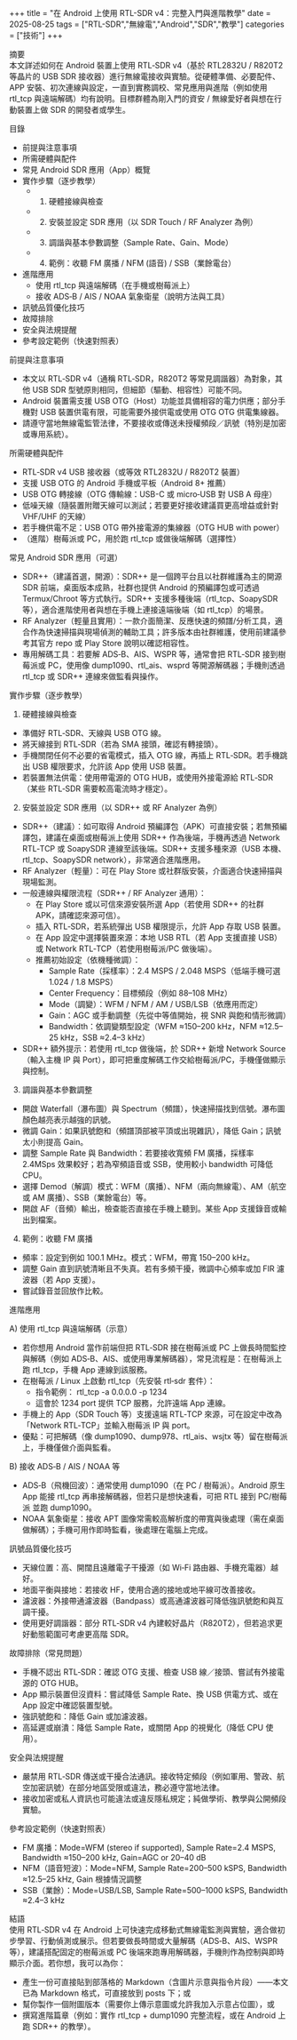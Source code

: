 +++
title = "在 Android 上使用 RTL-SDR v4：完整入門與進階教學"
date = 2025-08-25
tags = ["RTL-SDR","無線電","Android","SDR","教學"]
categories = ["技術"]
+++

摘要  
本文詳述如何在 Android 裝置上使用 RTL‑SDR v4（基於 RTL2832U / R820T2 等晶片的 USB SDR 接收器）進行無線電接收與實驗。從硬體準備、必要配件、APP 安裝、初次連線與設定，一直到實務調校、常見應用與進階（例如使用 rtl_tcp 與遠端解碼）均有說明。目標群體為剛入門的資安 / 無線愛好者與想在行動裝置上做 SDR 的開發者或學生。

目錄
- 前提與注意事項
- 所需硬體與配件
- 常見 Android SDR 應用（App）概覽
- 實作步驟（逐步教學）
  - 1) 硬體接線與檢查
  - 2) 安裝並設定 SDR 應用（以 SDR Touch / RF Analyzer 為例）
  - 3) 調諧與基本參數調整（Sample Rate、Gain、Mode）
  - 4) 範例：收聽 FM 廣播 / NFM (語音) / SSB（業餘電台）
- 進階應用
  - 使用 rtl_tcp 與遠端解碼（在手機或樹莓派上）
  - 接收 ADS‑B / AIS / NOAA 氣象衛星（說明方法與工具）
- 訊號品質優化技巧
- 故障排除
- 安全與法規提醒
- 參考設定範例（快速對照表）

前提與注意事項
- 本文以 RTL‑SDR v4（通稱 RTL‑SDR，R820T2 等常見調諧器）為對象，其他 USB SDR 型號原則相同，但細節（驅動、相容性）可能不同。  
- Android 裝置需支援 USB OTG（Host）功能並具備相容的電力供應；部分手機對 USB 裝置供電有限，可能需要外接供電或使用 OTG OTG 供電集線器。  
- 請遵守當地無線電監管法律，不要接收或傳送未授權頻段／訊號（特別是加密或專用系統）。

所需硬體與配件
- RTL‑SDR v4 USB 接收器（或等效 RTL2832U / R820T2 裝置）  
- 支援 USB OTG 的 Android 手機或平板（Android 8+ 推薦）  
- USB OTG 轉接線（OTG 傳輸線：USB-C 或 micro‑USB 對 USB A 母座）  
- 低噪天線（隨裝置附贈天線可以測試；若要更好接收建議買更高增益或針對 VHF/UHF 的天線）  
- 若手機供電不足：USB OTG 帶外接電源的集線器（OTG HUB with power）  
- （進階）樹莓派或 PC，用於跑 rtl_tcp 或做後端解碼（選擇性）

常見 Android SDR 應用（可選）
- SDR++（建議首選，開源）：SDR++ 是一個跨平台且以社群維護為主的開源 SDR 前端，桌面版本成熟，社群也提供 Android 的預編譯包或可透過 Termux/Chroot 等方式執行。SDR++ 支援多種後端（rtl_tcp、SoapySDR 等），適合進階使用者與想在手機上連接遠端後端（如 rtl_tcp）的場景。  
- RF Analyzer（輕量且實用）：一款介面簡潔、反應快速的頻譜/分析工具，適合作為快速掃描與現場偵測的輔助工具；許多版本由社群維護，使用前建議參考其官方 repo 或 Play Store 說明以確認相容性。  
- 專用解碼工具：若要解 ADS‑B、AIS、WSPR 等，通常會把 RTL‑SDR 接到樹莓派或 PC，使用像 dump1090、rtl_ais、wsprd 等開源解碼器；手機則透過 rtl_tcp 或 SDR++ 連線來做監看與操作。

實作步驟（逐步教學）

1) 硬體接線與檢查
- 準備好 RTL‑SDR、天線與 USB OTG 線。  
- 將天線接到 RTL‑SDR（若為 SMA 接頭，確認有轉接頭）。  
- 手機關閉任何不必要的省電模式，插入 OTG 線，再插上 RTL‑SDR。若手機跳出 USB 權限要求，允許該 App 使用 USB 裝置。  
- 若裝置無法供電：使用帶電源的 OTG HUB，或使用外接電源給 RTL‑SDR（某些 RTL‑SDR 需要較高電流時才穩定）。

2) 安裝並設定 SDR 應用（以 SDR++ 或 RF Analyzer 為例）
- SDR++（建議）：如可取得 Android 預編譯包（APK）可直接安裝；若無預編譯包，建議在桌面或樹莓派上使用 SDR++ 作為後端，手機再透過 Network RTL‑TCP 或 SoapySDR 連線至該後端。SDR++ 支援多種來源（USB 本機、rtl_tcp、SoapySDR network），非常適合進階應用。  
- RF Analyzer（輕量）：可在 Play Store 或社群版安裝，介面適合快速掃描與現場監測。  
- 一般連線與權限流程（SDR++ / RF Analyzer 通用）：
  - 在 Play Store 或以可信來源安裝所選 App（若使用 SDR++ 的社群 APK，請確認來源可信）。  
  - 插入 RTL‑SDR，若系統彈出 USB 權限提示，允許 App 存取 USB 裝置。  
  - 在 App 設定中選擇裝置來源：本地 USB RTL（若 App 支援直接 USB）或 Network RTL‑TCP（若使用樹莓派/PC 做後端）。  
  - 推薦初始設定（依機種微調）：
    - Sample Rate（採樣率）：2.4 MSPS / 2.048 MSPS（低端手機可選 1.024 / 1.8 MSPS）  
    - Center Frequency：目標頻段（例如 88–108 MHz）  
    - Mode（調變）：WFM / NFM / AM / USB/LSB（依應用而定）  
    - Gain：AGC 或手動調整（先從中等值開始，視 SNR 與飽和情形微調）  
    - Bandwidth：依調變類型設定（WFM ≈150–200 kHz，NFM ≈12.5–25 kHz，SSB ≈2.4–3 kHz）
- SDR++ 額外提示：若使用 rtl_tcp 做後端，於 SDR++ 新增 Network Source（輸入主機 IP 與 Port），即可把重度解碼工作交給樹莓派/PC，手機僅做顯示與控制。

3) 調諧與基本參數調整
- 開啟 Waterfall（瀑布圖）與 Spectrum（頻譜），快速掃描找到信號。瀑布圖顏色越亮表示越強的訊號。  
- 微調 Gain：如果訊號飽和（頻譜頂部被平頂或出現雜訊），降低 Gain；訊號太小則提高 Gain。  
- 調整 Sample Rate 與 Bandwidth：若要接收寬頻 FM 廣播，採樣率 2.4MSps 效果較好；若為窄頻語音或 SSB，使用較小 bandwidth 可降低 CPU。  
- 選擇 Demod（解調）模式：WFM（廣播）、NFM（兩向無線電）、AM（航空或 AM 廣播）、SSB（業餘電台）等。  
- 開啟 AF（音頻）輸出，檢查能否直接在手機上聽到。某些 App 支援錄音或輸出到檔案。

4) 範例：收聽 FM 廣播
- 頻率：設定到例如 100.1 MHz。模式：WFM，帶寬 150–200 kHz。  
- 調整 Gain 直到訊號清晰且不失真。若有多頻干擾，微調中心頻率或加 FIR 濾波器（若 App 支援）。  
- 嘗試錄音並回放作比較。

進階應用

A) 使用 rtl_tcp 與遠端解碼（示意）
- 若你想用 Android 當作前端但把 RTL‑SDR 接在樹莓派或 PC 上做長時間監控與解碼（例如 ADS‑B、AIS、或使用專業解碼器），常見流程是：在樹莓派上跑 rtl_tcp，手機 App 連線到該服務。  
- 在樹莓派 / Linux 上啟動 rtl_tcp（先安裝 rtl‑sdr 套件）：
  - 指令範例： rtl_tcp -a 0.0.0.0 -p 1234  
  - 這會於 1234 port 提供 TCP 服務，允許遠端 App 連線。  
- 手機上的 App（SDR Touch 等）支援遠端 RTL‑TCP 來源，可在設定中改為「Network RTL‑TCP」並輸入樹莓派 IP 與 port。  
- 優點：可把解碼（像 dump1090、dump978、rtl_ais、wsjtx 等）留在樹莓派上，手機僅做介面與監看。

B) 接收 ADS‑B / AIS / NOAA 等
- ADS‑B（飛機回波）：通常使用 dump1090（在 PC / 樹莓派）。Android 原生 App 能接 rtl_tcp 再串接解碼器，但若只是想快速看，可把 RTL 接到 PC/樹莓派 並跑 dump1090。  
- NOAA 氣象衛星：接收 APT 圖像常需較高解析度的帶寬與後處理（需在桌面做解碼）；手機可用作即時監看，後處理在電腦上完成。

訊號品質優化技巧
- 天線位置：高、開闊且遠離電子干擾源（如 Wi‑Fi 路由器、手機充電器）越好。  
- 地面平衡與接地：若接收 HF，使用合適的接地或地平線可改善接收。  
- 濾波器：外接帶通濾波器（Bandpass）或高通濾波器可降低強訊號飽和與互調干擾。  
- 使用更好調諧器：部分 RTL‑SDR v4 內建較好晶片（R820T2），但若追求更好動態範圍可考慮更高階 SDR。

故障排除（常見問題）
- 手機不認出 RTL‑SDR：確認 OTG 支援、檢查 USB 線／接頭、嘗試有外接電源的 OTG HUB。  
- App 顯示裝置但沒資料：嘗試降低 Sample Rate、換 USB 供電方式、或在 App 設定中確認裝置型號。  
- 強訊號飽和：降低 Gain 或加濾波器。  
- 高延遲或崩潰：降低 Sample Rate，或關閉 App 的視覺化（降低 CPU 使用）。

安全與法規提醒
- 嚴禁用 RTL‑SDR 傳送或干擾合法通訊。接收特定頻段（例如軍用、警政、航空加密訊號）在部分地區受限或違法，務必遵守當地法律。  
- 接收加密或私人資訊也可能違法或違反隱私規定；純做學術、教學與公開頻段實驗。

參考設定範例（快速對照表）
- FM 廣播：Mode=WFM (stereo if supported), Sample Rate=2.4 MSPS, Bandwidth ≈150–200 kHz, Gain=AGC or 20–40 dB  
- NFM（語音短波）：Mode=NFM, Sample Rate=200–500 kSPS, Bandwidth ≈12.5–25 kHz, Gain 根據情況調整  
- SSB（業餘）：Mode=USB/LSB, Sample Rate=500–1000 kSPS, Bandwidth ≈2.4–3 kHz

結語  
使用 RTL‑SDR v4 在 Android 上可快速完成移動式無線電監測與實驗，適合做初步學習、行動偵測或展示。但若要做長時間或大量解碼（ADS‑B、AIS、WSPR 等），建議搭配固定的樹莓派或 PC 後端來跑專用解碼器，手機則作為控制與即時顯示介面。若你想，我可以為你：
- 產生一份可直接貼到部落格的 Markdown（含圖片示意與指令片段）——本文已為 Markdown 格式，可直接放到 posts 下；或
- 幫你製作一個附圖版本（需要你上傳示意圖或允許我加入示意占位圖），或
- 撰寫進階篇章（例如：實作 rtl_tcp + dump1090 完整流程，或在 Android 上跑 SDR++ 的教學）。
